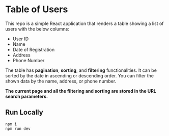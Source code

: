 # Table of Users

This repo is a simple React application that renders a table showing a list of users with the below columns:
- User ID
- Name
- Date of Registration
- Address
- Phone Number

The table has **pagination**, **sorting**, and **filtering** functionalities. It can be sorted by the date in ascending or descending order. 
You can filter the shown data by the name, address, or phone number.

**The current page and all the filtering and sorting are stored in the URL search parameters.**

## Run Locally
```
npm i
npm run dev
```

